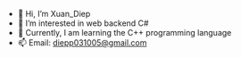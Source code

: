 - 👋 Hi, I’m Xuan_Diep
- 👀 I’m interested in web backend C#
- 🌱 Currently, I am learning the C++ programming language
- 📫 Email: diepp031005@gmail.com


